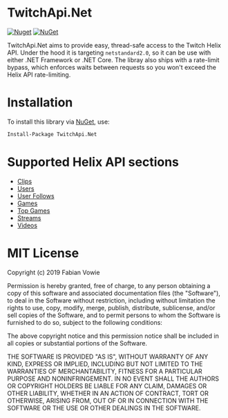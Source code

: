 # Twi<span>tchApi.N</span>et

[![Nuget](https://img.shields.io/nuget/v/TwitchApi.Net?style=flat-square)](https://www.nuget.org/packages/TwitchApi.Net/)
[![NuGet](https://img.shields.io/nuget/dt/TwitchApi.Net?style=flat-square)](https://www.nuget.org/packages/TwitchApi.Net/)

Twi<span>tchApi.N</span>et aims to provide easy, thread-safe access to the Twitch Helix API. Under the hood it is targeting `netstandard2.0`, so it can be use with either .NET Framework or .NET Core. The libray also ships with a rate-limit bypass, which enforces waits between requests so you won't exceed the Helix API rate-limiting.

# Installation
To install this library via [NuGet](https://www.nuget.org/packages/TwitchApi.Net/), use:
```ps
Install-Package TwitchApi.Net
```

# Supported Helix API sections
* [Clips](https://dev.twitch.tv/docs/api/reference#get-clips)
* [Users](https://dev.twitch.tv/docs/api/reference#get-users)
* [User Follows](https://dev.twitch.tv/docs/api/reference#get-users-follows)
* [Games](https://dev.twitch.tv/docs/api/reference#get-games)
* [Top Games](https://dev.twitch.tv/docs/api/reference#get-top-games)
* [Streams](https://dev.twitch.tv/docs/api/reference#get-streams)
* [Videos](https://dev.twitch.tv/docs/api/reference#get-videos)

# MIT License
Copyright (c) 2019 Fabian Vowie

Permission is hereby granted, free of charge, to any person obtaining a copy
of this software and associated documentation files (the "Software"), to deal
in the Software without restriction, including without limitation the rights
to use, copy, modify, merge, publish, distribute, sublicense, and/or sell
copies of the Software, and to permit persons to whom the Software is
furnished to do so, subject to the following conditions:

The above copyright notice and this permission notice shall be included in all
copies or substantial portions of the Software.

THE SOFTWARE IS PROVIDED "AS IS", WITHOUT WARRANTY OF ANY KIND, EXPRESS OR
IMPLIED, INCLUDING BUT NOT LIMITED TO THE WARRANTIES OF MERCHANTABILITY,
FITNESS FOR A PARTICULAR PURPOSE AND NONINFRINGEMENT. IN NO EVENT SHALL THE
AUTHORS OR COPYRIGHT HOLDERS BE LIABLE FOR ANY CLAIM, DAMAGES OR OTHER
LIABILITY, WHETHER IN AN ACTION OF CONTRACT, TORT OR OTHERWISE, ARISING FROM,
OUT OF OR IN CONNECTION WITH THE SOFTWARE OR THE USE OR OTHER DEALINGS IN THE
SOFTWARE.
